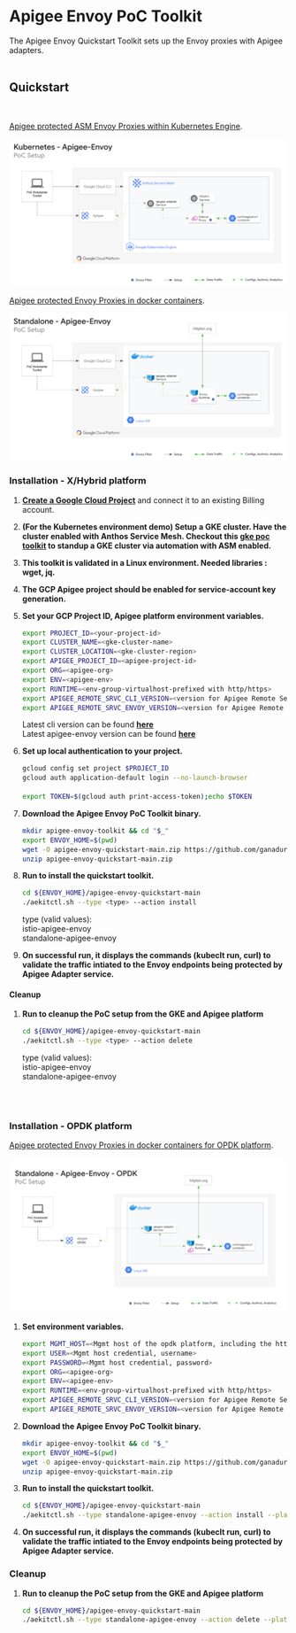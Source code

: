 # Apigee Envoy PoC Toolkit

The Apigee Envoy Quickstart Toolkit sets up the Envoy proxies with Apigee adapters. 
<br/><br/>
## Quickstart 
<br/>

[Apigee protected ASM Envoy Proxies within Kubernetes Engine](https://cloud.google.com/apigee/docs/api-platform/envoy-adapter/v2.0.x/example-hybrid).

![poc-setup](assets/istio-apigee-envoy.png)

[Apigee protected Envoy Proxies in docker containers](https://cloud.google.com/apigee/docs/api-platform/envoy-adapter/v2.0.x/example-apigee).

![poc-setup](assets/standalone-apigee-envoy.png)

### Installation - X/Hybrid platform

1. **[Create a Google Cloud Project](https://cloud.google.com/resource-manager/docs/creating-managing-projects)** and connect it to an existing Billing account.

1. **(For the Kubernetes environment demo) Setup a GKE cluster. Have the cluster enabled with Anthos Service Mesh. Checkout this **[gke poc toolkit](https://github.com/GoogleCloudPlatform/gke-poc-toolkit)** to standup a GKE cluster via automation with ASM enabled.**

1. **This toolkit is validated in a Linux environment. Needed libraries : wget, jq.**

1. **The GCP Apigee project should be enabled for service-account key generation.**

1. **Set your GCP Project ID, Apigee platform environment variables.** 
    ```bash
    export PROJECT_ID=<your-project-id>
    export CLUSTER_NAME=<gke-cluster-name>
    export CLUSTER_LOCATION=<gke-cluster-region>
    export APIGEE_PROJECT_ID=<apigee-project-id>
    export ORG=<apigee-org>
    export ENV=<apigee-env>
    export RUNTIME=<env-group-virtualhost-prefixed with http/https>
    export APIGEE_REMOTE_SRVC_CLI_VERSION=<version for Apigee Remote Service cli for Envoy>
    export APIGEE_REMOTE_SRVC_ENVOY_VERSION=<version for Apigee Remote Service for Envoy>
    ```
    Latest cli version can be found **[here](https://github.com/apigee/apigee-remote-service-cli/releases/tag/v2.0.5)**<br />
    Latest apigee-envoy version can be found **[here](https://github.com/apigee/apigee-remote-service-envoy/releases/tag/v2.0.5)**

1. **Set up local authentication to your project.**
    ```bash
    gcloud config set project $PROJECT_ID
    gcloud auth application-default login --no-launch-browser

    export TOKEN=$(gcloud auth print-access-token);echo $TOKEN
    ```

1. **Download the Apigee Envoy PoC Toolkit binary.** 
    ```bash
    mkdir apigee-envoy-toolkit && cd "$_"
    export ENVOY_HOME=$(pwd)
    wget -O apigee-envoy-quickstart-main.zip https://github.com/ganadurai/apigee-envoy-quickstart/archive/refs/heads/main.zip
    unzip apigee-envoy-quickstart-main.zip
    ```

1. **Run to install the quickstart toolkit.**
    ```bash 
    cd ${ENVOY_HOME}/apigee-envoy-quickstart-main
    ./aekitctl.sh --type <type> --action install
    ```
    type (valid values): <br />
    istio-apigee-envoy <br />
    standalone-apigee-envoy

1. **On successful run, it displays the commands (kubeclt run, curl) to validate the traffic intiated to the Envoy endpoints being protected by Apigee Adapter service.**

#### Cleanup

1. **Run to cleanup the PoC setup from the GKE and Apigee platform**
    ```bash
    cd ${ENVOY_HOME}/apigee-envoy-quickstart-main
    ./aekitctl.sh --type <type> --action delete
    ```
    type (valid values): <br />
    istio-apigee-envoy <br />
    standalone-apigee-envoy

<br/><br/>

### Installation - OPDK platform

[Apigee protected Envoy Proxies in docker containers for OPDK platform](https://docs.apigee.com/api-platform/envoy-adapter/v2.0.x/example-edge).

![poc-setup](assets/standalone-apigee-envoy-opdk.png)

1. **Set environment variables.**
    ```bash
    export MGMT_HOST=<Mgmt host of the opdk platform, including the http/https and port number>
    export USER=<Mgmt host credential, username>
    export PASSWORD=<Mgmt host credential, password>
    export ORG=<apigee-org>
    export ENV=<apigee-env>
    export RUNTIME=<env-group-virtualhost-prefixed with http/https>
    export APIGEE_REMOTE_SRVC_CLI_VERSION=<version for Apigee Remote Service cli for Envoy>
    export APIGEE_REMOTE_SRVC_ENVOY_VERSION=<version for Apigee Remote Service for Envoy>
    ```
    
1. **Download the Apigee Envoy PoC Toolkit binary.** 
    ```bash
    mkdir apigee-envoy-toolkit && cd "$_"
    export ENVOY_HOME=$(pwd)
    wget -O apigee-envoy-quickstart-main.zip https://github.com/ganadurai/apigee-envoy-quickstart/archive/refs/heads/main.zip
    unzip apigee-envoy-quickstart-main.zip
    ```

1. **Run to install the quickstart toolkit.**
    ```bash 
    cd ${ENVOY_HOME}/apigee-envoy-quickstart-main
    ./aekitctl.sh --type standalone-apigee-envoy --action install --platform opdk
    ```

1. **On successful run, it displays the commands (kubeclt run, curl) to validate the traffic intiated to the Envoy endpoints being protected by Apigee Adapter service.**

### Cleanup

1. **Run to cleanup the PoC setup from the GKE and Apigee platform**
    ```bash
    cd ${ENVOY_HOME}/apigee-envoy-quickstart-main
    ./aekitctl.sh --type standalone-apigee-envoy --action delete --platform opdk
    ```
    

